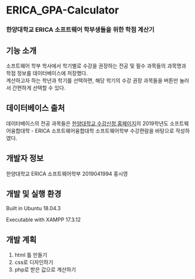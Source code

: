# ERICA_GPA-Calculator

### 한양대학교 ERICA 소프트웨어 학부생들을 위한 학점 계산기


## 기능 소개

소프트웨어 학부 학사에서 학기별로 수강을 권장하는 전공 및 필수 과목들의 과목명과 학점 정보를 데이터베이스에 저장했다.  
계산하고자 하는 학년과 학기를 선택하면, 해당 학기의 수강 권장 과목들을 버튼만 눌러서 간편하게 선택할 수 있다.


## 데이터베이스 출처

데이터베이스의 전공 과목들은 [한양대학교 수강신청 홈페이지](https://portal.hanyang.ac.kr/sugang/sulg.do)의
2019학년도 소프트웨어융합대학 - ERICA 소프트웨어융합대학 소프트웨어학부 수강편람을 바탕으로 작성하였다.


## 개발자 정보

한양대학교 ERICA 소프트웨어학부 2019041994 홍시영


## 개발 및 실행 환경

Built in Ubuntu 18.04.3

Executable with XAMPP 17.3.12


## 개발 계획

1. html 틀 만들기  
2. css로 디자인하기  
3. php로 받은 값으로 계산하기  
